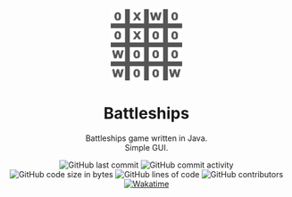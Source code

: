 <div align="center">
  <img src="https://github.com/MatejMrozek/Java-Battleships/blob/master/src/main/resources/assets/icon.png?raw=true" alt="Battleships" width="128" height="128">
</div>

<h1 align="center">
  Battleships
</h1>

<p align="center">
    Battleships game written in Java.<br>
    Simple GUI.
</p>

<div align="center">
    <img src="https://img.shields.io/github/last-commit/MatejMrozek/Java-Battleships" alt="GitHub last commit">
    <img src="https://img.shields.io/github/commit-activity/w/MatejMrozek/Java-Battleships" alt="GitHub commit activity">
    <br>
    <img src="https://img.shields.io/github/languages/code-size/MatejMrozek/Java-Battleships" alt="GitHub code size in bytes">
    <img src="https://tokei.rs/b1/github/MatejMrozek/Java-Battleships" alt="GitHub lines of code">
    <img src="https://img.shields.io/github/contributors/MatejMrozek/Java-Battleships" alt="GitHub contributors">
    <br>
    <a href="https://wakatime.com/badge/user/f5df7bf6-124b-474d-bd4c-deb048a97bbd/project/aeb01a30-3df2-455b-9e08-58084a2691a2"><img src="https://wakatime.com/badge/user/f5df7bf6-124b-474d-bd4c-deb048a97bbd/project/aeb01a30-3df2-455b-9e08-58084a2691a2.svg" alt="Wakatime"></a>
</div>
